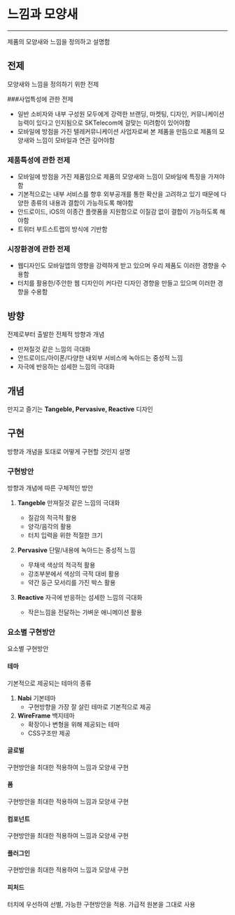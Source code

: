 # 느낌과 모양새 

----------

제품의 모양새와 느낌을 정의하고 설명함


전제
---
모양새와 느낌을 정의하기 위한 전제

###사업특성에 관한 전제
- 일반 소비자와 내부 구성원 모두에게 강력한 브랜딩, 마켓팅, 디자인, 커뮤니케이션능력이 있다고 인지됨으로 SKTelecom에 걸맞는 미려함이 있어야함
- 모바일에 방점을 가진 텔레커뮤니케이션 사업자로써 본 제품을 만듬으로 제품의 모양새와 느낌이 모바일과 연관 깊어야함

### 제품특성에 관한 전제
- 모바일에 방점을 가진 제품임으로 제품의 모양새와 느낌이 모바일에 특징을 가져야함
- 기본적으로는 내부 서비스를 향후 외부공개를 통한 확산을 고려하고 있기 때문에 다양한 종류의 내용과 결합이 가능하도록 해야함
- 안드로이드, iOS의 이종간 플랫폼을 지원함으로 이질감 없이 결합이 가능하도록 해야함 
- 트위터 부트스트랩의 방식에 기반함

### 시장환경에 관한 전제
- 웹디자인도 모바일앱의 영향을 강력하게 받고 있으며 우리 제품도 이러한 경향을 수용함
- 터치를 활용한/주안한 웹 디자인이 커다란 디자인 경향을 만들고 있으며 이러한 경향을 수용함


방향
----
전제로부터 출발한 전체적 방향과 개념

- 만져질것 같은 느낌의 극대화
- 안드로이드/아이폰/다양한 내외부 서비스에 녹아드는 중성적 느낌
- 자극에 반응하는 섬세한 느낌의 극대화


개념
----
만지고 즐기는 **Tangeble, Pervasive, Reactive** 디자인 


구현
---
방향과 개념을 토대로 어떻게 구현할 것인지 설명

### 구현방안
방향과 개념에 따른 구체적인 방안

 1. **Tangeble** 만져질것 같은 느낌의 극대화
	- 질감의 적극적 활용
	- 양각/음각의 활용
	- 터치 입력을 위한 적절한 크기

 2. **Pervasive** 단말/내용에 녹아드는 중성적 느낌
 	- 무채색 색상의 적극적 활용
 	- 강조부분에서 색상의 극적 대비 활용
 	- 약간 둥근 모서리를 가진 박스 활용 
 
 3. **Reactive** 자극에 반응하는 섬세한 느낌의 극대화
 	- 작은느낌을 전달하는 가벼운 애니메이션 활용

### 요소별 구현방안
요소별 구현방안

#### 테마
기본적으로 제공되는 테마의 종류

1. **Nabi** 기본테마
	- 구현방향을 가장 잘 살린 테마로 기본적으로 제공
2. **WireFrame** 백지테마
	- 확장이나 변형을 위해 제공되는 테마
	- CSS구조만 제공

#### 글로벌
구현방안을 최대한 적용하여 느낌과 모양새 구현

#### 폼
구현방안을 최대한 적용하여 느낌과 모양새 구현

#### 컴포넌트
구현방안을 최대한 적용하여 느낌과 모양새 구현

#### 플러그인
구현방안을 최대한 적용하여 느낌과 모양새 구현

#### 피처드
터치에 우선하여 선별, 가능한 구현방안을 적용.
가급적 원본을 그대로 사용
